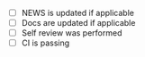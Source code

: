 - [ ] NEWS is updated if applicable
- [ ] Docs are updated if applicable
- [ ] Self review was performed
- [ ] CI is passing
